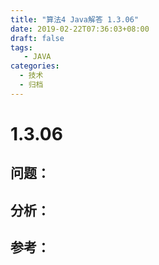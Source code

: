 ```yaml
---
title: "算法4 Java解答 1.3.06"
date: 2019-02-22T07:36:03+08:00
draft: false
tags:
   - JAVA
categories:
  - 技术
  - 归档
---
```



# 1.3.06

## 问题：


## 分析：


## 参考：


